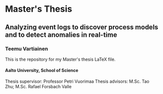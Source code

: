 # Master's Thesis

## Analyzing event logs to discover process models and to detect anomalies in real-time

### Teemu Vartiainen

This is the repository for my Master's thesis LaTeX file.

#### Aalto University, School of Science

Thesis supervisor: Professor Petri Vuorimaa
Thesis advisors: M.Sc. Tao Zhu; M.Sc. Rafael Forsbach Valle
